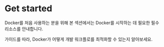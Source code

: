 # Get started

Docker를 처음 사용하는 분을 위해 본 섹션에서는 Docker를 시작하는 데 필요한 필수 리소스를 안내합니다.

가이드를 따라, Docker가 어떻게 개발 워크플로를 최적화할 수 있는지 알아보세요.